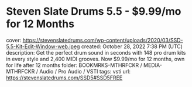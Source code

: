 # Steven Slate Drums 5.5 - $9.99/mo for 12 Months

cover: https://stevenslatedrums.com/wp-content/uploads/2020/03/SSD-5.5-Kit-Edit-Window-web.jpeg
created: October 28, 2022 7:38 PM (UTC)
description: Get the perfect drum sound in seconds with 148 pro drum kits in every style and 2,400 MIDI grooves. Now $9.99/mo for 12 months, own for life after 12 months
folder: BOOKMRKS-MTHRFCKR / MEDIA-MTHRFCKR / Audio / Pro Audio / VSTI
tags: vsti
url: https://stevenslatedrums.com/SSD5#SSD5FREE